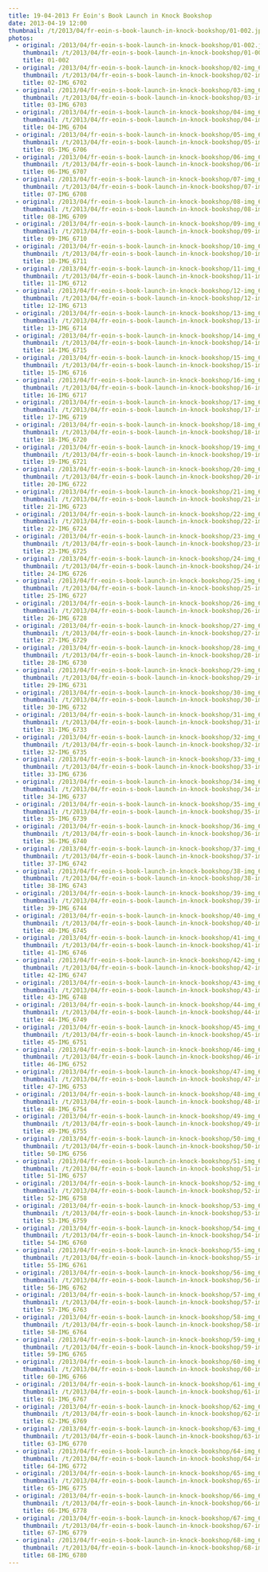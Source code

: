```yaml
---
title: 19-04-2013 Fr Eoin's Book Launch in Knock Bookshop
date: 2013-04-19 12:00
thumbnail: /t/2013/04/fr-eoin-s-book-launch-in-knock-bookshop/01-002.jpg
photos:
  - original: /2013/04/fr-eoin-s-book-launch-in-knock-bookshop/01-002.jpg
    thumbnail: /t/2013/04/fr-eoin-s-book-launch-in-knock-bookshop/01-002.jpg
    title: 01-002
  - original: /2013/04/fr-eoin-s-book-launch-in-knock-bookshop/02-img_6702.jpg
    thumbnail: /t/2013/04/fr-eoin-s-book-launch-in-knock-bookshop/02-img_6702.jpg
    title: 02-IMG_6702
  - original: /2013/04/fr-eoin-s-book-launch-in-knock-bookshop/03-img_6703.jpg
    thumbnail: /t/2013/04/fr-eoin-s-book-launch-in-knock-bookshop/03-img_6703.jpg
    title: 03-IMG_6703
  - original: /2013/04/fr-eoin-s-book-launch-in-knock-bookshop/04-img_6704.jpg
    thumbnail: /t/2013/04/fr-eoin-s-book-launch-in-knock-bookshop/04-img_6704.jpg
    title: 04-IMG_6704
  - original: /2013/04/fr-eoin-s-book-launch-in-knock-bookshop/05-img_6706.jpg
    thumbnail: /t/2013/04/fr-eoin-s-book-launch-in-knock-bookshop/05-img_6706.jpg
    title: 05-IMG_6706
  - original: /2013/04/fr-eoin-s-book-launch-in-knock-bookshop/06-img_6707.jpg
    thumbnail: /t/2013/04/fr-eoin-s-book-launch-in-knock-bookshop/06-img_6707.jpg
    title: 06-IMG_6707
  - original: /2013/04/fr-eoin-s-book-launch-in-knock-bookshop/07-img_6708.jpg
    thumbnail: /t/2013/04/fr-eoin-s-book-launch-in-knock-bookshop/07-img_6708.jpg
    title: 07-IMG_6708
  - original: /2013/04/fr-eoin-s-book-launch-in-knock-bookshop/08-img_6709.jpg
    thumbnail: /t/2013/04/fr-eoin-s-book-launch-in-knock-bookshop/08-img_6709.jpg
    title: 08-IMG_6709
  - original: /2013/04/fr-eoin-s-book-launch-in-knock-bookshop/09-img_6710.jpg
    thumbnail: /t/2013/04/fr-eoin-s-book-launch-in-knock-bookshop/09-img_6710.jpg
    title: 09-IMG_6710
  - original: /2013/04/fr-eoin-s-book-launch-in-knock-bookshop/10-img_6711.jpg
    thumbnail: /t/2013/04/fr-eoin-s-book-launch-in-knock-bookshop/10-img_6711.jpg
    title: 10-IMG_6711
  - original: /2013/04/fr-eoin-s-book-launch-in-knock-bookshop/11-img_6712.jpg
    thumbnail: /t/2013/04/fr-eoin-s-book-launch-in-knock-bookshop/11-img_6712.jpg
    title: 11-IMG_6712
  - original: /2013/04/fr-eoin-s-book-launch-in-knock-bookshop/12-img_6713.jpg
    thumbnail: /t/2013/04/fr-eoin-s-book-launch-in-knock-bookshop/12-img_6713.jpg
    title: 12-IMG_6713
  - original: /2013/04/fr-eoin-s-book-launch-in-knock-bookshop/13-img_6714.jpg
    thumbnail: /t/2013/04/fr-eoin-s-book-launch-in-knock-bookshop/13-img_6714.jpg
    title: 13-IMG_6714
  - original: /2013/04/fr-eoin-s-book-launch-in-knock-bookshop/14-img_6715.jpg
    thumbnail: /t/2013/04/fr-eoin-s-book-launch-in-knock-bookshop/14-img_6715.jpg
    title: 14-IMG_6715
  - original: /2013/04/fr-eoin-s-book-launch-in-knock-bookshop/15-img_6716.jpg
    thumbnail: /t/2013/04/fr-eoin-s-book-launch-in-knock-bookshop/15-img_6716.jpg
    title: 15-IMG_6716
  - original: /2013/04/fr-eoin-s-book-launch-in-knock-bookshop/16-img_6717.jpg
    thumbnail: /t/2013/04/fr-eoin-s-book-launch-in-knock-bookshop/16-img_6717.jpg
    title: 16-IMG_6717
  - original: /2013/04/fr-eoin-s-book-launch-in-knock-bookshop/17-img_6719.jpg
    thumbnail: /t/2013/04/fr-eoin-s-book-launch-in-knock-bookshop/17-img_6719.jpg
    title: 17-IMG_6719
  - original: /2013/04/fr-eoin-s-book-launch-in-knock-bookshop/18-img_6720.jpg
    thumbnail: /t/2013/04/fr-eoin-s-book-launch-in-knock-bookshop/18-img_6720.jpg
    title: 18-IMG_6720
  - original: /2013/04/fr-eoin-s-book-launch-in-knock-bookshop/19-img_6721.jpg
    thumbnail: /t/2013/04/fr-eoin-s-book-launch-in-knock-bookshop/19-img_6721.jpg
    title: 19-IMG_6721
  - original: /2013/04/fr-eoin-s-book-launch-in-knock-bookshop/20-img_6722.jpg
    thumbnail: /t/2013/04/fr-eoin-s-book-launch-in-knock-bookshop/20-img_6722.jpg
    title: 20-IMG_6722
  - original: /2013/04/fr-eoin-s-book-launch-in-knock-bookshop/21-img_6723.jpg
    thumbnail: /t/2013/04/fr-eoin-s-book-launch-in-knock-bookshop/21-img_6723.jpg
    title: 21-IMG_6723
  - original: /2013/04/fr-eoin-s-book-launch-in-knock-bookshop/22-img_6724.jpg
    thumbnail: /t/2013/04/fr-eoin-s-book-launch-in-knock-bookshop/22-img_6724.jpg
    title: 22-IMG_6724
  - original: /2013/04/fr-eoin-s-book-launch-in-knock-bookshop/23-img_6725.jpg
    thumbnail: /t/2013/04/fr-eoin-s-book-launch-in-knock-bookshop/23-img_6725.jpg
    title: 23-IMG_6725
  - original: /2013/04/fr-eoin-s-book-launch-in-knock-bookshop/24-img_6726.jpg
    thumbnail: /t/2013/04/fr-eoin-s-book-launch-in-knock-bookshop/24-img_6726.jpg
    title: 24-IMG_6726
  - original: /2013/04/fr-eoin-s-book-launch-in-knock-bookshop/25-img_6727.jpg
    thumbnail: /t/2013/04/fr-eoin-s-book-launch-in-knock-bookshop/25-img_6727.jpg
    title: 25-IMG_6727
  - original: /2013/04/fr-eoin-s-book-launch-in-knock-bookshop/26-img_6728.jpg
    thumbnail: /t/2013/04/fr-eoin-s-book-launch-in-knock-bookshop/26-img_6728.jpg
    title: 26-IMG_6728
  - original: /2013/04/fr-eoin-s-book-launch-in-knock-bookshop/27-img_6729.jpg
    thumbnail: /t/2013/04/fr-eoin-s-book-launch-in-knock-bookshop/27-img_6729.jpg
    title: 27-IMG_6729
  - original: /2013/04/fr-eoin-s-book-launch-in-knock-bookshop/28-img_6730.jpg
    thumbnail: /t/2013/04/fr-eoin-s-book-launch-in-knock-bookshop/28-img_6730.jpg
    title: 28-IMG_6730
  - original: /2013/04/fr-eoin-s-book-launch-in-knock-bookshop/29-img_6731.jpg
    thumbnail: /t/2013/04/fr-eoin-s-book-launch-in-knock-bookshop/29-img_6731.jpg
    title: 29-IMG_6731
  - original: /2013/04/fr-eoin-s-book-launch-in-knock-bookshop/30-img_6732.jpg
    thumbnail: /t/2013/04/fr-eoin-s-book-launch-in-knock-bookshop/30-img_6732.jpg
    title: 30-IMG_6732
  - original: /2013/04/fr-eoin-s-book-launch-in-knock-bookshop/31-img_6733.jpg
    thumbnail: /t/2013/04/fr-eoin-s-book-launch-in-knock-bookshop/31-img_6733.jpg
    title: 31-IMG_6733
  - original: /2013/04/fr-eoin-s-book-launch-in-knock-bookshop/32-img_6735.jpg
    thumbnail: /t/2013/04/fr-eoin-s-book-launch-in-knock-bookshop/32-img_6735.jpg
    title: 32-IMG_6735
  - original: /2013/04/fr-eoin-s-book-launch-in-knock-bookshop/33-img_6736.jpg
    thumbnail: /t/2013/04/fr-eoin-s-book-launch-in-knock-bookshop/33-img_6736.jpg
    title: 33-IMG_6736
  - original: /2013/04/fr-eoin-s-book-launch-in-knock-bookshop/34-img_6737.jpg
    thumbnail: /t/2013/04/fr-eoin-s-book-launch-in-knock-bookshop/34-img_6737.jpg
    title: 34-IMG_6737
  - original: /2013/04/fr-eoin-s-book-launch-in-knock-bookshop/35-img_6739.jpg
    thumbnail: /t/2013/04/fr-eoin-s-book-launch-in-knock-bookshop/35-img_6739.jpg
    title: 35-IMG_6739
  - original: /2013/04/fr-eoin-s-book-launch-in-knock-bookshop/36-img_6740.jpg
    thumbnail: /t/2013/04/fr-eoin-s-book-launch-in-knock-bookshop/36-img_6740.jpg
    title: 36-IMG_6740
  - original: /2013/04/fr-eoin-s-book-launch-in-knock-bookshop/37-img_6742.jpg
    thumbnail: /t/2013/04/fr-eoin-s-book-launch-in-knock-bookshop/37-img_6742.jpg
    title: 37-IMG_6742
  - original: /2013/04/fr-eoin-s-book-launch-in-knock-bookshop/38-img_6743.jpg
    thumbnail: /t/2013/04/fr-eoin-s-book-launch-in-knock-bookshop/38-img_6743.jpg
    title: 38-IMG_6743
  - original: /2013/04/fr-eoin-s-book-launch-in-knock-bookshop/39-img_6744.jpg
    thumbnail: /t/2013/04/fr-eoin-s-book-launch-in-knock-bookshop/39-img_6744.jpg
    title: 39-IMG_6744
  - original: /2013/04/fr-eoin-s-book-launch-in-knock-bookshop/40-img_6745.jpg
    thumbnail: /t/2013/04/fr-eoin-s-book-launch-in-knock-bookshop/40-img_6745.jpg
    title: 40-IMG_6745
  - original: /2013/04/fr-eoin-s-book-launch-in-knock-bookshop/41-img_6746.jpg
    thumbnail: /t/2013/04/fr-eoin-s-book-launch-in-knock-bookshop/41-img_6746.jpg
    title: 41-IMG_6746
  - original: /2013/04/fr-eoin-s-book-launch-in-knock-bookshop/42-img_6747.jpg
    thumbnail: /t/2013/04/fr-eoin-s-book-launch-in-knock-bookshop/42-img_6747.jpg
    title: 42-IMG_6747
  - original: /2013/04/fr-eoin-s-book-launch-in-knock-bookshop/43-img_6748.jpg
    thumbnail: /t/2013/04/fr-eoin-s-book-launch-in-knock-bookshop/43-img_6748.jpg
    title: 43-IMG_6748
  - original: /2013/04/fr-eoin-s-book-launch-in-knock-bookshop/44-img_6749.jpg
    thumbnail: /t/2013/04/fr-eoin-s-book-launch-in-knock-bookshop/44-img_6749.jpg
    title: 44-IMG_6749
  - original: /2013/04/fr-eoin-s-book-launch-in-knock-bookshop/45-img_6751.jpg
    thumbnail: /t/2013/04/fr-eoin-s-book-launch-in-knock-bookshop/45-img_6751.jpg
    title: 45-IMG_6751
  - original: /2013/04/fr-eoin-s-book-launch-in-knock-bookshop/46-img_6752.jpg
    thumbnail: /t/2013/04/fr-eoin-s-book-launch-in-knock-bookshop/46-img_6752.jpg
    title: 46-IMG_6752
  - original: /2013/04/fr-eoin-s-book-launch-in-knock-bookshop/47-img_6753.jpg
    thumbnail: /t/2013/04/fr-eoin-s-book-launch-in-knock-bookshop/47-img_6753.jpg
    title: 47-IMG_6753
  - original: /2013/04/fr-eoin-s-book-launch-in-knock-bookshop/48-img_6754.jpg
    thumbnail: /t/2013/04/fr-eoin-s-book-launch-in-knock-bookshop/48-img_6754.jpg
    title: 48-IMG_6754
  - original: /2013/04/fr-eoin-s-book-launch-in-knock-bookshop/49-img_6755.jpg
    thumbnail: /t/2013/04/fr-eoin-s-book-launch-in-knock-bookshop/49-img_6755.jpg
    title: 49-IMG_6755
  - original: /2013/04/fr-eoin-s-book-launch-in-knock-bookshop/50-img_6756.jpg
    thumbnail: /t/2013/04/fr-eoin-s-book-launch-in-knock-bookshop/50-img_6756.jpg
    title: 50-IMG_6756
  - original: /2013/04/fr-eoin-s-book-launch-in-knock-bookshop/51-img_6757.jpg
    thumbnail: /t/2013/04/fr-eoin-s-book-launch-in-knock-bookshop/51-img_6757.jpg
    title: 51-IMG_6757
  - original: /2013/04/fr-eoin-s-book-launch-in-knock-bookshop/52-img_6758.jpg
    thumbnail: /t/2013/04/fr-eoin-s-book-launch-in-knock-bookshop/52-img_6758.jpg
    title: 52-IMG_6758
  - original: /2013/04/fr-eoin-s-book-launch-in-knock-bookshop/53-img_6759.jpg
    thumbnail: /t/2013/04/fr-eoin-s-book-launch-in-knock-bookshop/53-img_6759.jpg
    title: 53-IMG_6759
  - original: /2013/04/fr-eoin-s-book-launch-in-knock-bookshop/54-img_6760.jpg
    thumbnail: /t/2013/04/fr-eoin-s-book-launch-in-knock-bookshop/54-img_6760.jpg
    title: 54-IMG_6760
  - original: /2013/04/fr-eoin-s-book-launch-in-knock-bookshop/55-img_6761.jpg
    thumbnail: /t/2013/04/fr-eoin-s-book-launch-in-knock-bookshop/55-img_6761.jpg
    title: 55-IMG_6761
  - original: /2013/04/fr-eoin-s-book-launch-in-knock-bookshop/56-img_6762.jpg
    thumbnail: /t/2013/04/fr-eoin-s-book-launch-in-knock-bookshop/56-img_6762.jpg
    title: 56-IMG_6762
  - original: /2013/04/fr-eoin-s-book-launch-in-knock-bookshop/57-img_6763.jpg
    thumbnail: /t/2013/04/fr-eoin-s-book-launch-in-knock-bookshop/57-img_6763.jpg
    title: 57-IMG_6763
  - original: /2013/04/fr-eoin-s-book-launch-in-knock-bookshop/58-img_6764.jpg
    thumbnail: /t/2013/04/fr-eoin-s-book-launch-in-knock-bookshop/58-img_6764.jpg
    title: 58-IMG_6764
  - original: /2013/04/fr-eoin-s-book-launch-in-knock-bookshop/59-img_6765.jpg
    thumbnail: /t/2013/04/fr-eoin-s-book-launch-in-knock-bookshop/59-img_6765.jpg
    title: 59-IMG_6765
  - original: /2013/04/fr-eoin-s-book-launch-in-knock-bookshop/60-img_6766.jpg
    thumbnail: /t/2013/04/fr-eoin-s-book-launch-in-knock-bookshop/60-img_6766.jpg
    title: 60-IMG_6766
  - original: /2013/04/fr-eoin-s-book-launch-in-knock-bookshop/61-img_6767.jpg
    thumbnail: /t/2013/04/fr-eoin-s-book-launch-in-knock-bookshop/61-img_6767.jpg
    title: 61-IMG_6767
  - original: /2013/04/fr-eoin-s-book-launch-in-knock-bookshop/62-img_6769.jpg
    thumbnail: /t/2013/04/fr-eoin-s-book-launch-in-knock-bookshop/62-img_6769.jpg
    title: 62-IMG_6769
  - original: /2013/04/fr-eoin-s-book-launch-in-knock-bookshop/63-img_6770.jpg
    thumbnail: /t/2013/04/fr-eoin-s-book-launch-in-knock-bookshop/63-img_6770.jpg
    title: 63-IMG_6770
  - original: /2013/04/fr-eoin-s-book-launch-in-knock-bookshop/64-img_6772.jpg
    thumbnail: /t/2013/04/fr-eoin-s-book-launch-in-knock-bookshop/64-img_6772.jpg
    title: 64-IMG_6772
  - original: /2013/04/fr-eoin-s-book-launch-in-knock-bookshop/65-img_6775.jpg
    thumbnail: /t/2013/04/fr-eoin-s-book-launch-in-knock-bookshop/65-img_6775.jpg
    title: 65-IMG_6775
  - original: /2013/04/fr-eoin-s-book-launch-in-knock-bookshop/66-img_6778.jpg
    thumbnail: /t/2013/04/fr-eoin-s-book-launch-in-knock-bookshop/66-img_6778.jpg
    title: 66-IMG_6778
  - original: /2013/04/fr-eoin-s-book-launch-in-knock-bookshop/67-img_6779.jpg
    thumbnail: /t/2013/04/fr-eoin-s-book-launch-in-knock-bookshop/67-img_6779.jpg
    title: 67-IMG_6779
  - original: /2013/04/fr-eoin-s-book-launch-in-knock-bookshop/68-img_6780.jpg
    thumbnail: /t/2013/04/fr-eoin-s-book-launch-in-knock-bookshop/68-img_6780.jpg
    title: 68-IMG_6780
---
```

